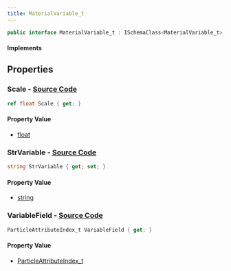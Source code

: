 ```yaml
---
title: MaterialVariable_t
---
```


```csharp
public interface MaterialVariable_t : ISchemaClass<MaterialVariable_t>, ISchemaField, ISchemaClass, INativeHandle
```

#### Implements

## Properties

### **Scale** - [Source Code](https://github.com/swiftly-solution/swiftlys2/blob/main/managed/src/SwiftlyS2.Generated/Schemas/Interfaces/MaterialVariable_t.cs#L20)

```csharp
ref float Scale { get; }
```

#### Property Value

- [float](https://learn.microsoft.com/dotnet/api/system.single)

### **StrVariable** - [Source Code](https://github.com/swiftly-solution/swiftlys2/blob/main/managed/src/SwiftlyS2.Generated/Schemas/Interfaces/MaterialVariable_t.cs#L16)

```csharp
string StrVariable { get; set; }
```

#### Property Value

- [string](https://learn.microsoft.com/dotnet/api/system.string)

### **VariableField** - [Source Code](https://github.com/swiftly-solution/swiftlys2/blob/main/managed/src/SwiftlyS2.Generated/Schemas/Interfaces/MaterialVariable_t.cs#L18)

```csharp
ParticleAttributeIndex_t VariableField { get; }
```

#### Property Value

- [ParticleAttributeIndex_t](/docs/api/shared/schemadefinitions/particleattributeindex_t)

